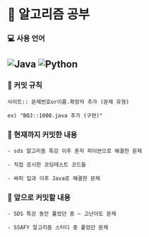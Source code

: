 # 📗 알고리즘 공부

### 💻 사용 언어
![Java](https://img.shields.io/badge/-Java-orange) ![Python](https://img.shields.io/badge/-Python-blue)
---

### 📌 커밋 규칙
```
사이트:: 문제번호or이름.확장자 추가 (문제 유형)

ex) "BOJ::1000.java 추가 (구현)"
```


### 📌 현재까지 커밋한 내용
```
- sds 알고리즘 특강 이후 혼자 파이썬으로 해결한 문제

- 직접 응시한 코딩테스트 코드들

- 싸피 입과 이후 Java로 해결한 문제
```

### 📌 앞으로 커밋할 내용
```
- SDS 특강 동안 풀었던 중 ~ 고난이도 문제

- SSAFY 알고리즘 스터디 중 풀었던 문제
```
